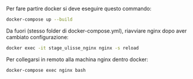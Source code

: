 Per fare partire docker si deve eseguire questo commando:

```bash
docker-compose up --build
```

Da fuori (stesso folder di docker-compose.yml), riavviare nginx dopo aver cambiato configurazione:

```bash
docker exec -it stage_ulisse_nginx nginx -s reload
```

Per collegarsi in remoto alla machina nginx dentro docker:

```bash
docker-compose exec nginx bash
```

